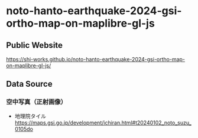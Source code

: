 # noto-hanto-earthquake-2024-gsi-ortho-map-on-maplibre-gl-js
## Public Website
https://shi-works.github.io/noto-hanto-earthquake-2024-gsi-ortho-map-on-maplibre-gl-js/

## Data Source
### 空中写真（正射画像）
- 地理院タイル  
https://maps.gsi.go.jp/development/ichiran.html#t20240102_noto_suzu_0105do
